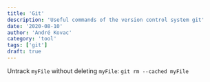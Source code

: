 ```yaml
---
title: 'Git'
description: 'Useful commands of the version control system git'
date: '2020-08-10'
author: 'André Kovac'
category: 'tool'
tags: ['git']
draft: true
---
```


Untrack `myFile` without deleting `myFile`: `git rm --cached myFile`
